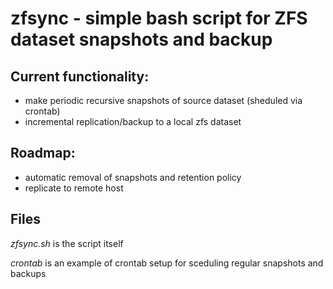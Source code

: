 # zfsync - simple bash script for ZFS dataset snapshots and backup

## Current functionality:
- make periodic recursive snapshots of source dataset (sheduled via crontab)
- incremental replication/backup to a local zfs dataset

## Roadmap:
- automatic removal of snapshots and retention policy
- replicate to remote host

## Files
*zfsync.sh* is the script itself

*crontab* is an example of crontab setup for sceduling regular snapshots and backups
